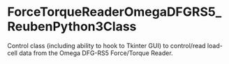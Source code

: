 # ForceTorqueReaderOmegaDFGRS5_ReubenPython3Class
Control class (including ability to hook to Tkinter GUI) to control/read load-cell data from the Omega DFG-RS5 Force/Torque Reader.
